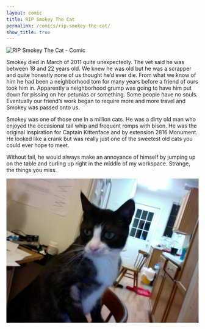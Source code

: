 ```yaml
---
layout: comic
title: RIP Smokey The Cat
permalink: /comics/rip-smokey-the-cat/
show_title: true
---
```


<img src='http://i.imgur.com/7xlfGSx.jpg' alt='RIP Smokey The Cat - Comic' /> 

Smokey died in March of 2011 quite unexpectedly. The vet said he was between 18 and 22 years old. We knew he was old but he was a scrapper and quite honestly none of us thought he’d ever die. From what we know of him he had been a neighborhood tom for many years before a friend of ours took him in. Apparently a neighborhood grump was going to have him put down for pissing on her petunias or something. Some people have no souls. Eventually our friend’s work began to require more and more travel and Smokey was passed onto us.

Smokey was one of those one in a million cats.  He was a dirty old man who enjoyed the occasional tail whip and frequent romps with bison. He was the original inspiration for Captain Kittenface and by extension 2816 Monument. He looked like a crank but was really just one of the sweetest old cats you could ever hope to meet.

Without fail, he would always make an annoyance of himself by jumping up on the table and curling up right in the middle of my workspace. Strange, the things you miss.

<img src="/assets/comics/rip-smokey-the-cat/smokey.jpg" alt="Smokey The Cat"/>